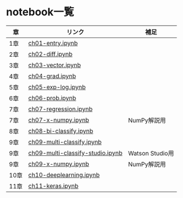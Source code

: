 # notebook一覧

|章  |リンク  |補足  |
|---|---|---|
|1章  |[ch01-entry.ipynb](notebooks/ch01-entry.ipynb)  |  |
|2章 |[ch02-diff.ipynb](notebooks/ch02-diff.ipynb)  |  |
|3章 | [ch03-vector.ipynb](notebooks/ch03-vector.ipynb) | |
|4章 | [ch04-grad.ipynb](notebooks/ch04-grad.ipynb) | |
|5章 | [ch05-exp-log.ipynb](notebooks/ch05-exp-log.ipynb) | |
|6章 | [ch06-prob.ipynb](notebooks/ch06-prob.ipynb) | |
|7章 | [ch07-regression.ipynb](notebooks/ch07-regression.ipynb) | |
|7章 | [ch07-x-numpy.ipynb](notebooks/ch07-x-numpy.ipynb) | NumPy解説用|
|8章 | [ch08-bi-classify.ipynb](notebooks/ch08-bi-classify.ipynb) | |
|9章 | [ch09-multi-classify.ipynb](notebooks/ch09-multi-classify.ipynb) | |
|9章 | [ch09-multi-classify-studio.ipynb](notebooks/ch09-multi-classify-studio.ipynb) |Watson Studio用 |
|9章 | [ch09-x-numpy.ipynb](notebooks/ch09-x-numpy.ipynb) |NumPy解説用 |
|10章 | [ch10-deeplearning.ipynb](notebooks/ch10-deeplearning.ipynb) | |
|11章 | [ch11-keras.ipynb](notebooks/) | |

